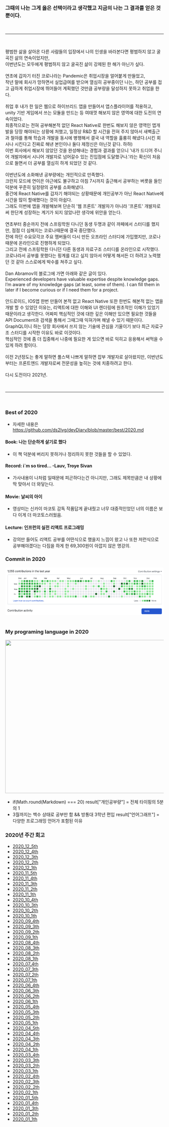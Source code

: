 ### 그때의 나는 그게 옳은 선택이라고 생각했고 지금의 나는 그 결과를 얻은 것 뿐이다.
<br><hr><br>

평범한 삶을 살아온 다른 사람들의 입장에서 나의 인생을 바라본다면 평범하지 않고 굴곡진 삶의 연속이었지만,<br />
이번년도는 모두에게 평범하지 않고 굴곡진 삶이 강제된 한 해가 아닌가 싶다.
<br /><br />
연초에 갑자기 터진 코로나라는 Pandemic은 취업시장을 얼어붙게 만들었고, <br />
작년 말에 회사가 망하면서 실업급여를 받으며 열심히 공부중이던 나는, 하던 공부를 접고 급하게 취업시장에 뛰어들어 계획했던 것만큼 공부량을 달성하지 못하고 취업을 한다.
<br /><br />
취업 후 내가 한 일은 웹으로 하이브리드 앱을 만들어서 앱스플라이어를 적용하고, unity 기반 게임에서 쓰는 모듈을 만드는 등 여태껏 해보지 않은 영역에 대한 도전의 연속이었다.<br />
최종적으로는 전혀 공부해본적 없던 React Native로 한번도 해보지 않은 영역인 앱개발을 당장 해야되는 상황에 처했고, 일정상 R&D 할 시간을 전혀 주지 않아서 새벽출근과 철야를 통해 학습과 개발을 동시에 병행해서 결국 내 역할을 훌륭히 해냈다.(시킨 회사나 시킨다고 진짜로 해낸 본인이나 둘다 제정신은 아닌것 같다. 하하)<br />
이번 회사에서 해보지 않았던 것을 완성해내는 경험과 결과를 얻으니 '내가 드디어 주니어 개발자에서 시니어 개발자로 넘어갈수 있는 진입점에 도달했구나.'라는 확신이 처음으로 들면서 더 공부를 열심히 하게 되었던 것 같다.
<br /><br />
이번년도에 소화해낸 공부량에는 개인적으로 만족했다.<br />
크런치 모드에 연이은 야근에도 불구하고 아침 7시까지 출근해서 공부하는 버릇을 들인 덕분에 꾸준히 일정량의 공부를 소화해냈다.<br />
중간에 React Native를 갑자기 해야되는 상황때문에 개인공부가 아닌 React Native에 시간을 많이 할애했다는 것이 아쉽다.<br />
그래도 이번에 앱을 개발해보며 단순히 '웹 프론트' 개발자가 아니라 '프론트' 개발자로써 한단계 성장하는 계기가 되지 않았나란 생각에 위안을 얻는다.
<br /><br />
연초부터 중순까지 전에 스프링학원 다니던 동생 두명과 같이 까페에서 스터디를 했지만, 점점 더 심해지는 코로나때문에 결국 중단했다.<br />
전에 하던 수요모각코 주요 멤버들이 다시 만든 오프라인 스터디에 가입했지만, 코로나때문에 온라인으로 진행하게 되었다.<br />
그리고 전에 스프링학원 다니던 다른 동생과 자료구조 스터디를 온라인으로 시작했다.<br />
코로나라서 공부를 못했다는 핑계를 대고 싶지 않아서 어떻게 해서든 더 하려고 노력했던 것 같아 스스로에게 박수를 쳐주고 싶다.
<br /><br />
Dan Abramov의 블로그에 가면 아래와 같은 글이 있다.<br />
Experienced developers have valuable expertise despite knowledge gaps.<br />
I’m aware of my knowledge gaps (at least, some of them). I can fill them in later if I become curious or if I need them for a project.
<br /><br />
안드로이드, IOS앱 한번 만들어 본적 없고 React Native 또한 한번도 해본적 없는 앱을 개발 할 수 있었던 이유는, 리액트에 대한 이해와 UI 렌더링에 원초적인 이해가 있었기 때문이라고 생각한다. 어짜피 핵심적인 것에 대한 깊은 이해만 있으면 필요한 것들을 API Document과 검색을 통해서 그때그때 익혀가며 해낼 수 있기 때문이다.<br />
GraphQL이니 하는 당장 회사에서 쓰지 않는 기술에 관심을 기울이기 보다 최근 자료구조 스터디를 시작한 이유도 바로 이것이다.<br />
핵심적인 것에 좀 더 집중해서 나중에 필요한 게 있으면 바로 익히고 응용해서 써먹을 수 있게 하려 함이다.
<br /><br />
이전 2년정도는 좋게 말하면 풀스택 나쁘게 말하면 잡부 개발자로 살아왔지만, 이번년도부터는 프론트엔드 개발자로써 전문성을 높히는 것에 치중하려고 한다.
<br /><br />
다시 도전이다 2021년.

<br><hr><br>

### Best of 2020
- 자세한 내용은 https://github.com/ds2lvg/devDiary/blob/master/best/2020.md

#### Book: 나는 단순하게 살기로 했다
- 이 책 덕분에 버리지 못하거나 정리하지 못한 것들을 할 수 있었다.

#### Record: i`m so tired... -Lauv, Troye Sivan
- 가사내용이 나처럼 일때문에 피곤하다는건 아니지만, 그래도 제목만큼은 내 상황에 딱 맞아서 더 와닿는다.

#### Movie: 날씨의 아이
- 영상미는 신카이 마코토 감독 작품답게 끝내줬고 너무 대중적인었던 너의 이름은 보다 이게 더 마코토스러웠음.

#### Lecture: 인프런의 실전 리액트 프로그래밍
- 강의만 들어도 리액트 공부를 어떤식으로 했을지 느낌이 왔고 나 또한 저런식으로 공부해야겠다는 다짐을 하게 한 69,300원이 아깝지 않은 명강의.

### Commit in 2020

<img src="./img/commit_2020.png" />
<br /><br />

### My programing language in 2020

<img src="https://wakatime.com/share/@5e5d5b41-4635-4edc-9465-b12a83b5d456/2c4962e2-5c33-4770-b366-119c16f9ae46.png" width="650" height="487" />

- if(Math.round(Markdown) === 20) result\["개인공부량"\] = 전체 타이핑의 5분의 1
- 3월까지는 백수 상태로 공부만 함 && 방통대 3학년 편입 result\["언어그래프"\] = 다양한 프로그래밍 언어가 포함된 이유

### 2020년 주간 회고

- [2020_12_5th](./2020_12_5th.md)
- [2020_12_4th](./2020_12_4th.md)
- [2020_12_3th](./2020_12_3th.md)
- [2020_12_2th](./2020_12_2th.md)
- [2020_12_1th](./2020_12_1th.md)
- [2020_11_5th](./2020_11_5th.md)
- [2020_11_4th](./2020_11_4th.md)
- [2020_11_3th](./2020_11_3th.md)
- [2020_11_2th](./2020_11_2th.md)
- [2020_11_1th](./2020_11_1th.md)
- [2020_10_4th](./2020_10_4th.md)
- [2020_10_3th](./2020_10_3th.md)
- [2020_10_2th](./2020_10_2th.md)
- [2020_10_1th](./2020_10_1th.md)
- [2020_09_4th](./2020_09_4th.md)
- [2020_09_3th](./2020_09_3th.md)
- [2020_09_2th](./2020_09_2th.md)
- [2020_09_1th](./2020_09_1th.md)
- [2020_08_4th](./2020_08_4th.md)
- [2020_08_3th](./2020_08_3th.md)
- [2020_08_2th](./2020_08_2th.md)
- [2020_08_1th](./2020_08_1th.md)
- [2020_07_4th](./2020_07_4th.md)
- [2020_07_3th](./2020_07_3th.md)
- [2020_07_2th](./2020_07_2th.md)
- [2020_07_1th](./2020_07_1th.md)
- [2020_06_4th](./2020_06_4th.md)
- [2020_06_3th](./2020_06_3th.md)
- [2020_06_2th](./2020_06_2th.md)
- [2020_06_1th](./2020_06_1th.md)
- [2020_05_4th](./2020_05_4th.md)
- [2020_05_3th](./2020_05_3th.md)
- [2020_05_2th](./2020_05_2th.md)
- [2020_05_1th](./2020_05_1th.md)
- [2020_04_5th](./2020_04_5th.md)
- [2020_04_4th](./2020_04_4th.md)
- [2020_04_3th](./2020_04_3th.md)
- [2020_04_2th](./2020_04_2th.md)
- [2020_04_1th](./2020_04_1th.md)
- [2020_03_4th](./2020_03_4th.md)
- [2020_03_3th](./2020_03_3th.md)
- [2020_03_2th](./2020_03_2th.md)
- [2020_03_1th](./2020_03_1th.md)
- [2020_02_4th](./2020_02_4th.md)
- [2020_02_3th](./2020_02_3th.md)
- [2020_02_2th](./2020_02_2th.md)
- [2020_02_1th](./2020_02_1th.md)
- [2020_01_5th](./2020_01_5th.md)
- [2020_01_4th](./2020_01_4th.md)
- [2020_01_3th](./2020_01_3th.md)
- [2020_01_2th](./2020_01_2th.md)
- [2020_01_1th](./2020_01_1th.md)